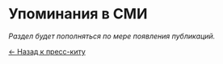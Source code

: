 # Упоминания в СМИ

*Раздел будет пополняться по мере появления публикаций.*

[← Назад к пресс-киту](README.md)

